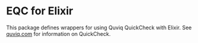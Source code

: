 EQC for Elixir
==============

This package defines wrappers for using Quviq QuickCheck with Elixir. See
[quviq.com](http://www.quviq.com) for information on QuickCheck.
